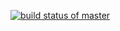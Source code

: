 [![build status of master](https://app.travis-ci.com/ImroseSingh/triangle-HW2.svg?branch=master)](https://travis-ci.org/ImroseSingh/triangle-HW2)
